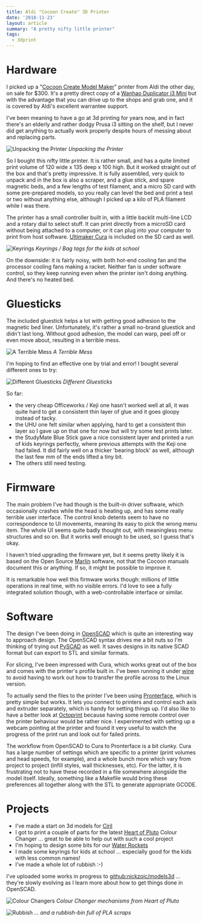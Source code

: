 ```yaml
---
title: Aldi "Cocoon Create" 3D Printer
date: '2018-11-23'
layout: article
summary: "A pretty nifty little printer"
tags:
  - 3dprint
---
```


# Hardware 

I picked up a "[Cocoon Create Model Maker](https://cocoonproducts.com.au/model-maker/)"
printer from Aldi the other day, on sale for $300.  It's a pretty direct copy of a 
[Wanhao Duplicator i3 Mini](http://www.wanhao3dprinter.com/Unboxin/ShowArticle.asp?ArticleID=88)
but with the advantage that you can drive up to the shops and grab one, and it is
covered by Aldi's excellent warrantee support.

I've been meaning to have a go at
3d printing for years now, and in fact there's an elderly and rather dodgy Prusa i3
sitting on the shelf, but I never did get anything to actually work properly despite
hours of messing about and replacing parts.

![Unpacking the Printer](img/printer1.jpg)
*Unpacking the Printer*

So I bought this nifty little printer.  It is rather small, and has a quite limited
print volume of 120 wide x 135 deep x 100 high.  But it worked straight out of the box
and that's pretty impressive.  It is fully assembled, very quick to unpack and in the box
is also a scraper, and a glue stick, and spare magnetic beds, and a few lengths of test
filament, and a micro SD card with some 
pre-prepared models, so you really can level the bed and print a test or two without
anything else, although I picked up a kilo of PLA filament while I was there.

The printer has a small controller built in, with a little backlit multi-line LCD and a 
rotary dial to select stuff.  It can print directly from a microSD card without being
attached to a computer, or it can plug into your computer to print from host software.
[Ultimaker Cura](https://en.wikipedia.org/wiki/Cura_(software)) is included on the SD card
as well.

![Keyrings](img/keyrings1.jpg)
*Keyrings / Bag tags for the kids at school*

On the downside: it is fairly noisy, with both hot-end cooling fan and the processor 
cooling fans making a racket.  Neither fan is under software control, so they keep
running even when the printer isn't doing anything.  And there's no heated bed.

# Gluesticks

The included gluestick helps a lot with getting good adhesion to the magnetic bed liner.
Unfortunately, it's rather a small no-brand gluestick and didn't last long.
Without good adhesion, the model can warp, peel off
or even move about, resulting in a terrible mess.

![A Terrible Mess](img/terrible1.jpg)
*A Terrible Mess*

I'm hoping to find an effective one by trial and error!  I bought several different ones
to try:

![Different Gluesticks](img/gluesticks.jpg)
*Different Gluesticks*

So far:

* the very cheap Officeworks / Keji one hasn't worked well at all, it was quite hard
  to get a consistent thin layer of glue and it goes gloopy instead of tacky.
* the UHU one felt similar when applying, hard to get a consistent thin layer so I 
  gave up on that one for now but will try some test prints later.
* the StudyMate Blue Stick gave a nice consistent layer and printed a run of 
  kids keyrings perfectly, where previous attempts with the Keji one had failed.
  It did fairly well on a thicker 'bearing block' as well, although the last few
  mm of the ends lifted a tiny bit.
* The others still need testing.

# Firmware

The main problem I've had though is the built-in driver software, which occasionally 
crashes while the head is heating up, and has some really terrible user interface.
The control knob detents seem to have no correspondence to UI movements, meaning its
easy to pick the wrong menu item. The 
whole UI seems quite badly thought out, with meaningless menu structures and so on.
But it works well enough to be used, so I guess that's okay.

I haven't tried upgrading the firmware yet, but it seems pretty likely it is based
on the Open Source [Marlin](http://marlinfw.org/) software, not that the Cocoon manuals
document this or anything.  If so, it might be possible to improve it.

It is remarkable how well this firmware works though: millions of little operations in
real time, with no visible errors.  I'd love to see a fully integrated solution though,
with a web-controllable interface or similar.

# Software

The design I've been doing in [OpenSCAD](https://www.openscad.org/) which is quite
an interesting way to approach design.
The OpenSCAD syntax drives me a bit nuts so I'm thinking of trying out 
[PySCAD](https://pyscad.readthedocs.io/en/latest/) as well.  It saves designs 
in its native SCAD format but can export to STL and similar formats.

For slicing, I've been impressed with Cura, which works great out of the box and comes with the 
printer's profile built in.  I've been running it under [wine](https://www.winehq.org/)
to avoid having to work out how to transfer the profile across to the Linux version.

To actually send the files to the printer I've been using [Pronterface](https://www.pronterface.com/),
which is pretty simple but works.  It lets you connect to printers and control each
axis and extruder separately, which is handy for setting things up.  I'd also like to 
have a better look at [Octoprint](https://octoprint.org/) because having some remote control
over the printer behaviour would be rather nice.  I experimented with setting up a 
webcam pointing at the printer and found it very useful to watch the progress of the
print run and look out for failed prints.

The workflow from OpenSCAD to Cura to Pronterface is a bit clunky.  Cura has a large number
of settings which are specific to a printer (print volumes and head speeds, for example),
and a whole bunch more which vary from project to project (infill styles, wall thicknesses, etc).
For the latter, it is frustrating not to have these recorded in a file somewhere alongside the
model itself.  Ideally, something like a Makefile would bring these preferences all together
along with the STL to generate appropriate GCODE.

# Projects

* I've made a start on 3d models for [Ciril](/art/ciril-cubic-inch-robots-in-labs/)
* I got to print a couple of parts for the latest
  [Heart of Pluto](http://heartofpluto.co/) Colour Changer ... great to be able to
  help out with such a cool project
* I'm hoping to design some bits for our [Water Rockets](/art/rocket-surgery-airborne-iot-telemetry-buzzconf/) 
* I made some keyrings for kids at school ... especially good for the kids with
  less common names! 
* I've made a whole lot of rubbish :-)

I've uploaded some works in progress to [github:nickzoic/models3d](https://github.com/nickzoic/models3d/) ... they're slowly evolving as I learn more about how to get things done in OpenSCAD.

![Colour Changers](img/changers1.jpg)
*Colour Changer mechanisms from Heart of Pluto*

![Rubbish](img/rubbish1.jpg)
*... and a rubbish-bin full of PLA scraps*
